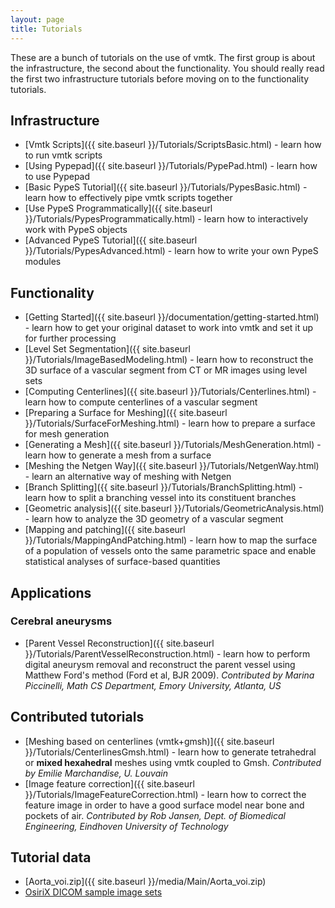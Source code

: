 ```yaml
---
layout: page
title: Tutorials
---
```


These are a bunch of tutorials on the use of vmtk. The first group is about the infrastructure, the second about the functionality. You should really read the first two infrastructure tutorials before moving on to the functionality tutorials.

## Infrastructure

- [Vmtk Scripts]({{ site.baseurl }}/Tutorials/ScriptsBasic.html) - learn how to run vmtk scripts
- [Using Pypepad]({{ site.baseurl }}/Tutorials/PypePad.html) - learn how to use Pypepad
- [Basic PypeS Tutorial]({{ site.baseurl }}/Tutorials/PypesBasic.html) - learn how to effectively pipe vmtk scripts together
- [Use PypeS Programmatically]({{ site.baseurl }}/Tutorials/PypesProgrammatically.html) - learn how to interactively work with PypeS objects
- [Advanced PypeS Tutorial]({{ site.baseurl }}/Tutorials/PypesAdvanced.html) - learn how to write your own PypeS modules

## Functionality

- [Getting Started]({{ site.baseurl }}/documentation/getting-started.html) - learn how to get your original dataset to work into vmtk and set it up for further processing
- [Level Set Segmentation]({{ site.baseurl }}/Tutorials/ImageBasedModeling.html) - learn how to reconstruct the 3D surface of a vascular segment from CT or MR images using level sets
- [Computing Centerlines]({{ site.baseurl }}/Tutorials/Centerlines.html) - learn how to compute centerlines of a vascular segment
- [Preparing a Surface for Meshing]({{ site.baseurl }}/Tutorials/SurfaceForMeshing.html) - learn how to prepare a surface for mesh generation
- [Generating a Mesh]({{ site.baseurl }}/Tutorials/MeshGeneration.html) - learn how to generate a mesh from a surface
- [Meshing the Netgen Way]({{ site.baseurl }}/Tutorials/NetgenWay.html) - learn an alternative way of meshing with Netgen
- [Branch Splitting]({{ site.baseurl }}/Tutorials/BranchSplitting.html) - learn how to split a branching vessel into its constituent branches
- [Geometric analysis]({{ site.baseurl }}/Tutorials/GeometricAnalysis.html) - learn how to analyze the 3D geometry of a vascular segment
- [Mapping and patching]({{ site.baseurl }}/Tutorials/MappingAndPatching.html) - learn how to map the surface of a population of vessels onto the same parametric space and enable statistical analyses of surface-based quantities

## Applications

### Cerebral aneurysms

- [Parent Vessel Reconstruction]({{ site.baseurl }}/Tutorials/ParentVesselReconstruction.html) - learn how to perform digital aneurysm removal and reconstruct the parent vessel using Matthew Ford's method (Ford et al, BJR 2009). *Contributed by Marina Piccinelli, Math CS Department, Emory University, Atlanta, US*

## Contributed tutorials

- [Meshing based on centerlines (vmtk+gmsh)]({{ site.baseurl }}/Tutorials/CenterlinesGmsh.html) - learn how to generate tetrahedral or **mixed hexahedral** meshes using vmtk coupled to Gmsh. *Contributed by Emilie Marchandise, U. Louvain*
- [Image feature correction]({{ site.baseurl }}/Tutorials/ImageFeatureCorrection.html) - learn how to correct the feature image in order to have a good surface model near bone and pockets of air. *Contributed by Rob Jansen, Dept. of Biomedical Engineering, Eindhoven University of Technology*

## Tutorial data

- [Aorta_voi.zip]({{ site.baseurl }}/media/Main/Aorta_voi.zip)
- [OsiriX DICOM sample image sets](http://www.osirix-viewer.com/datasets/)

